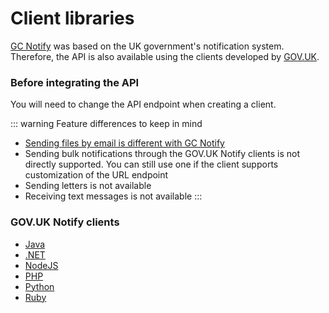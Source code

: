 # Client libraries

[GC Notify](https://notification.canada.ca/) was based on the UK government's notification system. Therefore, the API is also available using the clients developed by [GOV.UK](https://www.notifications.service.gov.uk/).


### Before integrating the API

You will need to change the API endpoint when creating a client.

<Content :page-key="$site.pages.find(p => p.relativePath === 'en/_api_endpoints.md').key"/>

::: warning Feature differences to keep in mind

- [Sending files by email is different with GC Notify](send.md#sending-files-by-email-is-an-API-only-feature)
- Sending bulk notifications through the GOV.UK Notify clients is not directly supported. You can still use one if the client supports customization of the URL endpoint
- Sending letters is not available
- Receiving text messages is not available
:::

### GOV.UK Notify clients

* [Java](https://docs.notifications.service.gov.uk/java.html)
* [.NET](https://docs.notifications.service.gov.uk/net.html)
* [NodeJS](https://docs.notifications.service.gov.uk/node.html)
* [PHP](https://docs.notifications.service.gov.uk/php.html)
* [Python](https://docs.notifications.service.gov.uk/python.html)
* [Ruby](https://docs.notifications.service.gov.uk/ruby.html)



